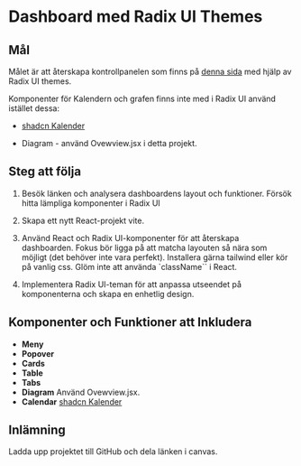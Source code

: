 # Dashboard med Radix UI Themes

## Mål

Målet är att återskapa kontrollpanelen som finns på [denna sida](https://ui.shadcn.com/examples/dashboard) med hjälp av Radix UI themes.

Komponenter för Kalendern och grafen finns inte med i Radix UI använd istället dessa:

- [shadcn Kalender](https://ui.shadcn.com/docs/components/calendar)

- Diagram - använd Ovewview.jsx i detta projekt.

## Steg att följa

1. Besök länken och analysera dashboardens layout och funktioner. Försök hitta lämpliga komponenter i Radix UI

1. Skapa ett nytt React-projekt vite.

1. Använd React och Radix UI-komponenter för att återskapa dashboarden. Fokus bör ligga på att matcha layouten så nära som möjligt (det behöver inte vara perfekt). Installera gärna tailwind eller kör på vanlig css. Glöm inte att använda `className`` i React.

1. Implementera Radix UI-teman för att anpassa utseendet på komponenterna och skapa en enhetlig design.

## Komponenter och Funktioner att Inkludera

- **Meny**
- **Popover**
- **Cards**
- **Table**
- **Tabs**
- **Diagram** Använd Ovewview.jsx.
- **Calendar** [shadcn Kalender](https://ui.shadcn.com/docs/components/calendar)

## Inlämning

Ladda upp projektet till GitHub och dela länken i canvas.
